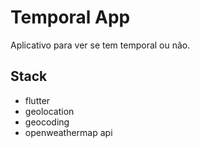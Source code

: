 # Temporal App

Aplicativo para ver se tem temporal ou não.

## Stack 

- flutter
- geolocation
- geocoding
- openweathermap api
